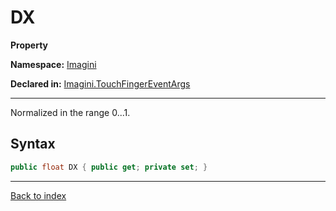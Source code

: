# DX

**Property**

**Namespace:** [Imagini](Imagini.md)

**Declared in:** [Imagini.TouchFingerEventArgs](Imagini.TouchFingerEventArgs.md)

------



Normalized in the range 0...1.


## Syntax

```csharp
public float DX { public get; private set; }
```

------

[Back to index](index.md)